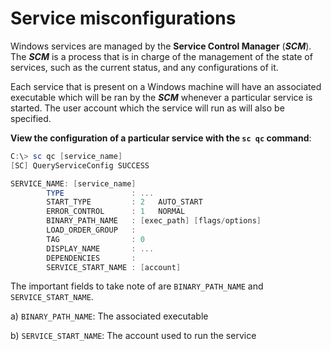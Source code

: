 # Service misconfigurations

Windows services are managed by the **Service Control Manager** (_**SCM**_). The _**SCM**_ is a process that is in charge of the management of the state of services, such as the current status, and any configurations of it.&#x20;

Each service that is present on a Windows machine will have an associated executable which will be ran by the _**SCM**_ whenever a particular service is started. The user account which the service will run as will also be specified.

**View the configuration of a particular service with the `sc qc` command**:

```powershell
C:\> sc qc [service_name]
[SC] QueryServiceConfig SUCCESS

SERVICE_NAME: [service_name]
        TYPE               : ...
        START_TYPE         : 2   AUTO_START
        ERROR_CONTROL      : 1   NORMAL
        BINARY_PATH_NAME   : [exec_path] [flags/options]
        LOAD_ORDER_GROUP   :
        TAG                : 0
        DISPLAY_NAME       : ...
        DEPENDENCIES       :
        SERVICE_START_NAME : [account]
```

The important fields to take note of are `BINARY_PATH_NAME` and `SERVICE_START_NAME`.&#x20;

a) `BINARY_PATH_NAME`: The associated executable

b) `SERVICE_START_NAME`:  The account used to run the service

